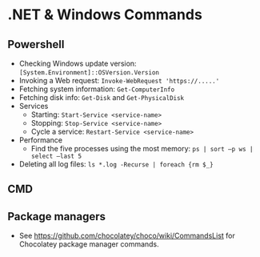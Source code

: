 # .NET & Windows Commands

## Powershell

* Checking Windows update version: `[System.Environment]::OSVersion.Version`
* Invoking a Web request: `Invoke-WebRequest 'https://.....'`
* Fetching system information: `Get-ComputerInfo`
* Fetching disk info: `Get-Disk` and `Get-PhysicalDisk`
* Services
  * Starting: `Start-Service <service-name>`
  * Stopping: `Stop-Service <service-name>`
  * Cycle a service: `Restart-Service <service-name>`
* Performance
  * Find the five processes using the most memory: `ps | sort –p ws | select –last 5`
* Deleting all log files: `ls *.log -Recurse | foreach {rm $_}`  

## CMD

## Package managers

* See https://github.com/chocolatey/choco/wiki/CommandsList for Chocolatey package manager commands. 

